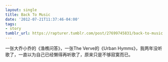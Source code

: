 ```yaml
---
layout: single
title: Back To Music
date: '2012-07-21T11:37:46-04:00'
tags:
- story
tumblr_url: https://rapturer.tumblr.com/post/27699745831/back-to-music
---
```

一张大乔小乔的《渔樵问答》，一张The Verve的《Urban Hymms》，我两年没听歌了，一直以为自己已经懒得再听歌了，原来只是不够寂寞而已。

